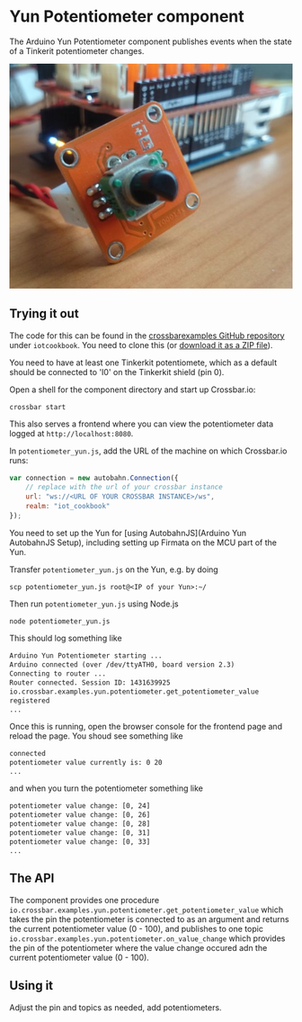 # Yun Potentiometer component

The Arduino Yun Potentiometer component publishes events when the state of a Tinkerit potentiometer changes.

![Arduino Yun Potentiometer component hardware](/static/img/iotcookbook/yun_potentiometer.jpg)

## Trying it out

The code for this can be found in the [crossbarexamples GitHub repository](https://github.com/crossbario/crossbarexamples) under `iotcookbook`. You need to clone this (or [download it as a ZIP file](https://github.com/crossbario/crossbarexamples/archive/master.zip)).

You need to have at least one Tinkerkit potentiomete, which as a default should be connected to 'I0' on the Tinkerkit shield (pin 0).

Open a shell for the component directory and start up Crossbar.io:

    crossbar start

This also serves a frontend where you can view the potentiometer data logged at `http://localhost:8080`.

In `potentiometer_yun.js`, add the URL of the machine on which Crossbar.io runs:

```javascript
var connection = new autobahn.Connection({
    // replace with the url of your crossbar instance
    url: "ws://<URL OF YOUR CROSSBAR INSTANCE>/ws",
    realm: "iot_cookbook"
});
```

You need to set up the Yun for [using AutobahnJS](Arduino Yun AutobahnJS Setup), including setting up Firmata on the MCU part of the Yun.

Transfer `potentiometer_yun.js` on the Yun, e.g. by doing

    scp potentiometer_yun.js root@<IP of your Yun>:~/

Then run `potentiometer_yun.js` using Node.js

    node potentiometer_yun.js

This should log something like

```console
Arduino Yun Potentiometer starting ...
Arduino connected (over /dev/ttyATH0, board version 2.3)
Connecting to router ...
Router connected. Session ID: 1431639925
io.crossbar.examples.yun.potentiometer.get_potentiometer_value registered
...
```

Once this is running, open the browser console for the frontend page and reload the page. You shoud see something like

```console
connected
potentiometer value currently is: 0 20
...
```

and when you turn the potentiometer something like

```console
potentiometer value change: [0, 24]
potentiometer value change: [0, 26]
potentiometer value change: [0, 28]
potentiometer value change: [0, 31]
potentiometer value change: [0, 33]
...
```

## The API

The component provides one procedure `io.crossbar.examples.yun.potentiometer.get_potentiometer_value` which takes the pin the potentiometer is connected to as an argument and returns the current potentiometer value (0 - 100), and publishes to one topic `io.crossbar.examples.yun.potentiometer.on_value_change` which provides the pin of the potentiometer where the value change occured adn the current potentiometer value (0 - 100).

## Using it

Adjust the pin and topics as needed, add potentiometers.
